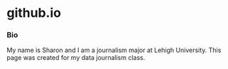 # github.io

### Bio
My name is Sharon and I am a journalism major at Lehigh University.
This page was created for my data journalism class.
